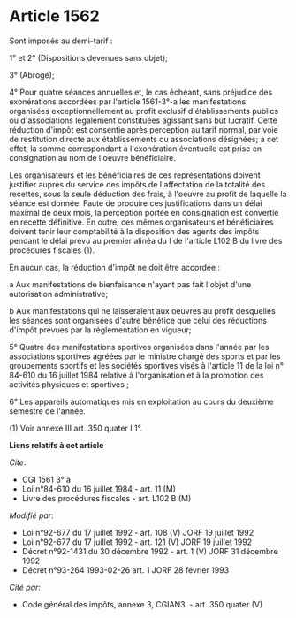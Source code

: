 # Article 1562

Sont imposés au demi-tarif :

1° et 2° (Dispositions devenues sans objet);

3° (Abrogé); 

4° Pour quatre séances annuelles et, le cas échéant, sans préjudice des exonérations accordées par l'article 1561-3°-a les
manifestations organisées exceptionnellement au profit exclusif d'établissements publics ou d'associations légalement
constituées agissant sans but lucratif. Cette réduction d'impôt est consentie après perception au tarif normal, par voie de
restitution directe aux établissements ou associations désignées; à cet effet, la somme correspondant à l'exonération
éventuelle est prise en consignation au nom de l'oeuvre bénéficiaire. 

Les organisateurs et les bénéficiaires de ces représentations doivent justifier auprès du service des impôts de l'affectation
de la totalité des recettes, sous la seule déduction des frais, à l'oeuvre au profit de laquelle la séance est donnée. Faute
de produire ces justifications dans un délai maximal de deux mois, la perception portée en consignation est convertie en
recette définitive. En outre, ces mêmes organisateurs et bénéficiaires doivent tenir leur comptabilité à la disposition des
agents des impôts pendant le délai prévu au premier alinéa du I de l'article L102 B du livre des procédures fiscales (1).

En aucun cas, la réduction d'impôt ne doit être accordée :

a Aux manifestations de bienfaisance n'ayant pas fait l'objet d'une autorisation administrative; 

b Aux manifestations qui ne laisseraient aux oeuvres au profit desquelles les séances sont organisées d'autre bénéfice que
celui des réductions d'impôt prévues par la réglementation en vigueur; 

5° Quatre des manifestations sportives organisées dans l'année par les associations sportives agréées par le ministre chargé
des sports et par les groupements sportifs et les sociétés sportives visés à l'article 11 de la loi n° 84-610 du 16 juillet
1984 relative à l'organisation et à la promotion des activités physiques et sportives ; 

6° Les appareils automatiques mis en exploitation au cours du deuxième semestre de l'année.

(1) Voir annexe III art. 350 quater I 1°.

**Liens relatifs à cet article**

_Cite_:

  - CGI 1561 3° a
  - Loi n°84-610 du 16 juillet 1984 - art. 11 (M)
  - Livre des procédures fiscales - art. L102 B (M)

_Modifié par_:

  - Loi n°92-677 du 17 juillet 1992 - art. 108 (V) JORF 19 juillet 1992
  - Loi n°92-677 du 17 juillet 1992 - art. 121 (V) JORF 19 juillet 1992
  - Décret n°92-1431 du 30 décembre 1992 - art. 1 (V) JORF 31 décembre 1992
  - Décret n°93-264 1993-02-26 art. 1 JORF 28 février 1993

_Cité par_:

  - Code général des impôts, annexe 3, CGIAN3. - art. 350 quater (V)
